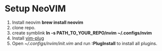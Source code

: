 # Setup NeoVIM

1. Install neovim **brew install neovim**
2. clone repo.
3. create symblink **ln -s PATH_TO_YOUR_REPO/nvim ~/.configs/nvim**
4. Install [vim-plug](https://github.com/junegunn/vim-plug)
5. Open *~/.configs/nvim/init.vim* and run **:PlugInstall** to install all plugins.
